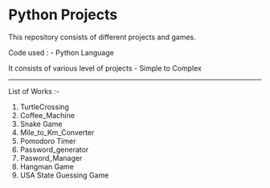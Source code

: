 # Python Projects
 This repository consists of different projects and games.

 Code used : - Python Language

 It consists of various level of projects - Simple to Complex

---

List of Works :-
1. TurtleCrossing
2. Coffee_Machine
3. Snake Game
4. Mile_to_Km_Converter
5. Pomodoro Timer
6. Password_generator
7. Pasword_Manager
8. Hangman Game
9. USA State Guessing Game


